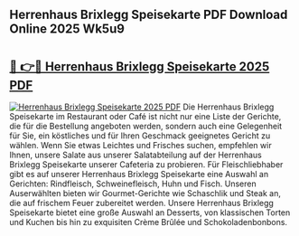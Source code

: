 ## Herrenhaus Brixlegg Speisekarte PDF Download Online 2025 Wk5u9

# <h2><a href="http://gc8etnj.nevu.top/?p=Herrenhaus+Brixlegg+Speisekarte">🔗 👉🔴 Herrenhaus Brixlegg Speisekarte 2025 PDF</a></h2>

[![Herrenhaus Brixlegg Speisekarte 2025 PDF](https://i.imgur.com/dBaPXMq.png)](http://gc8etnj.nevu.top/?p=Herrenhaus+Brixlegg+Speisekarte)
Die Herrenhaus Brixlegg Speisekarte im Restaurant oder Café ist nicht nur eine Liste der Gerichte, die für die Bestellung angeboten werden, sondern auch eine Gelegenheit für Sie, ein köstliches und für Ihren Geschmack geeignetes Gericht zu wählen. Wenn Sie etwas Leichtes und Frisches suchen, empfehlen wir Ihnen, unsere Salate aus unserer Salatabteilung auf der Herrenhaus Brixlegg Speisekarte unserer Cafeteria zu probieren. Für Fleischliebhaber gibt es auf unserer Herrenhaus Brixlegg Speisekarte eine Auswahl an Gerichten: Rindfleisch, Schweinefleisch, Huhn und Fisch. Unseren Auserwählten bieten wir Gourmet-Gerichte wie Schaschlik und Steak an, die auf frischem Feuer zubereitet werden. Unsere Herrenhaus Brixlegg Speisekarte bietet eine große Auswahl an Desserts, von klassischen Torten und Kuchen bis hin zu exquisiten Crème Brûlée und Schokoladenbonbons.
